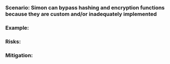 ### Scenario: Simon can bypass hashing and encryption functions because they are custom and/or inadequately implemented

### Example:

### Risks: 

### Mitigation: